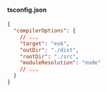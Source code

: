 #### tsconfig.json

```json
{
  "compilerOptions": {
    // ...
    "target": "es6",
    "outDir": "./dist",
    "rootDir": "./src",
    "moduleResolution": "node"
    // ...
  }
}
```
